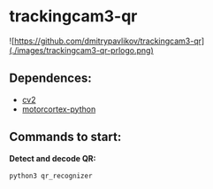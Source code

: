 # **trackingcam3-qr**
![https://github.com/dmitrypavlikov/trackingcam3-qr](./images/trackingcam3-qr-prlogo.png)
## **Dependences:**
- [cv2](https://opencv.org/get-started/)
- [motorcortex-python](https://docs.motorcortex.io/docs/developing-client-applications/python/install/)
## **Commands to start:**
**Detect and decode QR:**
```console
python3 qr_recognizer
```
